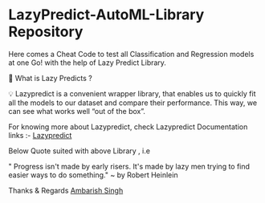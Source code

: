# LazyPredict-AutoML-Library Repository
  
Here comes a Cheat Code to test all Classification and Regression models at one Go! 
with the help of Lazy Predict Library.

🤔 What is Lazy Predicts ?

💡 Lazypredict is a convenient wrapper library, that enables us to quickly fit all the models to our dataset and compare their performance. This way, we can see what works well “out of the box”.

For knowing more about Lazypredict, check Lazypredict Documentation links :-
[Lazypredict](https://lazypredict.readthedocs.io/en/latest/)


Below Quote suited with above Library , i.e

 " Progress isn't made by early risers. It's made by lazy men trying to find easier ways to do something."
                 ~ by Robert Heinlein
                 
                 
Thanks & Regards 
[Ambarish Singh](https://www.linkedin.com/in/ambarish-224/)
